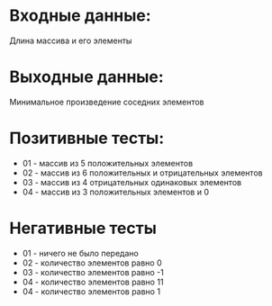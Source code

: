 # Входные данные:  
Длина массива и его элементы    

# Выходные данные:  
Минимальное произведение соседних элементов  

# Позитивные тесты:  
- 01 - массив из 5 положительных элементов  
- 02 - массив из 6 положительных и отрицательных элементов  
- 03 - массив из 4 отрицательных одинаковых элементов  
- 04 - массив из 3 положительных элементов и 0  

# Негативные тесты  
- 01 - ничего не было передано  
- 02 - количество элементов равно 0  
- 03 - количество элементов равно -1  
- 04 - количество элементов равно 11  
- 04 - количество элементов равно 1  